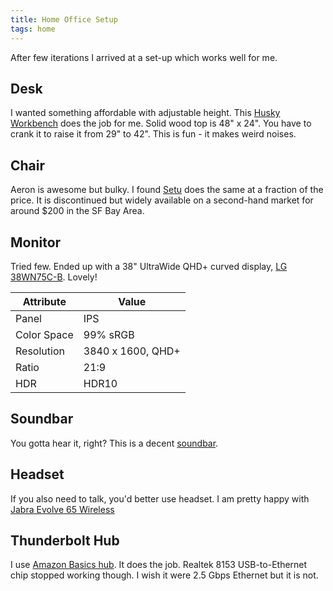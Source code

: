 ```yaml
---
title: Home Office Setup
tags: home
---
```


After few iterations I arrived at a set-up which works well for me.

## Desk

I wanted something affordable with adjustable height.  This
[Husky Workbench](https://www.homedepot.com/p/Husky-46-in-W-x-24-in-D-Steel-Adjustable-Height-Solid-Wood-Top-Workbench-Table-in-Black-HOLT46XDB12/301809931#overlay)
does the job for me.  Solid wood top is 48" x 24".  You have to crank
it to raise it from 29" to 42".  This is fun - it makes weird noises.

## Chair

Aeron is awesome but bulky.  I found
[Setu](https://www.hermanmiller.com/products/seating/side-chairs/setu-chair/)
does the same at a fraction of the price.  It is discontinued but
widely available on a second-hand market for around $200 in the SF Bay Area.

## Monitor

Tried few.  Ended up with a 38" UltraWide QHD+ curved display,
[LG 38WN75C-B](https://www.amazon.com/gp/product/B087YZG5YS).
Lovely!

Attribute|Value
-----|---
Panel|IPS
Color Space|99% sRGB
Resolution|3840 x 1600, QHD+
Ratio|21:9
HDR|HDR10


## Soundbar

You gotta hear it, right?  This is a decent
[soundbar](https://www.amazon.com/gp/product/B08HKMC9ZP).

## Headset

If you also need to talk, you'd better use headset. I am pretty happy with
[Jabra Evolve 65 Wireless](https://www.amazon.com/gp/product/B00ODRSN0A/)


## Thunderbolt Hub

I use [Amazon Basics hub](https://www.amazon.com/gp/product/B086H3FMPZ/ref=ppx_yo_dt_b_search_asin_title).
It does the job.  Realtek 8153 USB-to-Ethernet chip stopped working though.
I wish it were 2.5 Gbps Ethernet but it is not.
